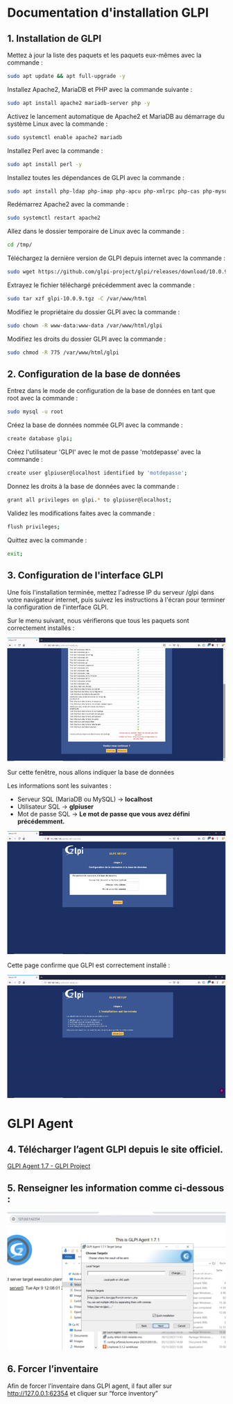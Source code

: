 # Documentation d'installation GLPI

## 1. Installation de GLPI

Mettez à jour la liste des paquets et les paquets eux-mêmes avec la commande :

```bash
sudo apt update && apt full-upgrade -y

```

Installez Apache2, MariaDB et PHP avec la commande suivante :

```bash
sudo apt install apache2 mariadb-server php -y

```

Activez le lancement automatique de Apache2 et MariaDB au démarrage du système Linux avec la commande :

```bash
sudo systemctl enable apache2 mariadb

```

Installez Perl avec la commande :

```bash
sudo apt install perl -y

```

Installez toutes les dépendances de GLPI avec la commande :

```bash
sudo apt install php-ldap php-imap php-apcu php-xmlrpc php-cas php-mysqli php-mbstring php-curl php-gd php-simplexml php-xml php-intl php-zip php-bz2 -y

```

Redémarrez Apache2 avec la commande :

```bash
sudo systemctl restart apache2

```

Allez dans le dossier temporaire de Linux avec la commande :

```bash
cd /tmp/

```

Téléchargez la dernière version de GLPI depuis internet avec la commande :

```bash
sudo wget https://github.com/glpi-project/glpi/releases/download/10.0.9/glpi-10.0.9.tgz

```

Extrayez le fichier téléchargé précédemment avec la commande :

```bash
sudo tar xzf glpi-10.0.9.tgz -C /var/www/html

```

Modifiez le propriétaire du dossier GLPI avec la commande :

```bash
sudo chown -R www-data:www-data /var/www/html/glpi

```

Modifiez les droits du dossier GLPI avec la commande :

```bash
sudo chmod -R 775 /var/www/html/glpi

```

## 2. Configuration de la base de données

Entrez dans le mode de configuration de la base de données en tant que root avec la commande :

```bash
sudo mysql -u root

```

Créez la base de données nommée GLPI avec la commande :

```bash
create database glpi;

```

Créez l'utilisateur 'GLPI' avec le mot de passe 'motdepasse' avec la commande :

```bash
create user glpiuser@localhost identified by 'motdepasse';

```

Donnez les droits à la base de données avec la commande :

```bash
grant all privileges on glpi.* to glpiuser@localhost;

```

Validez les modifications faites avec la commande :

```bash
flush privileges;

```

Quittez avec la commande :

```bash
exit;

```

## 3. Configuration de l'interface GLPI

Une fois l'installation terminée, mettez l'adresse IP du serveur /glpi dans votre navigateur internet, puis suivez les instructions à l'écran pour terminer la configuration de l'interface GLPI.

Sur le menu suivant, nous vérifierons que tous les paquets sont correctement installés :

![Untitled](Documentation%20d'installation%20GLPI%20d21e1dfbdbd442278a20936d8a94410c/Untitled.png)

Sur cette fenêtre, nous allons indiquer la base de données

Les informations sont les suivantes :

- Serveur SQL (MariaDB ou MySQL) → **localhost**
- Utilisateur SQL → **glpiuser**
- Mot de passe SQL → **Le mot de passe que vous avez défini précédemment.**

![Untitled](Documentation%20d'installation%20GLPI%20d21e1dfbdbd442278a20936d8a94410c/Untitled%201.png)

Cette page confirme que GLPI est correctement installé : 

![Untitled](Documentation%20d'installation%20GLPI%20d21e1dfbdbd442278a20936d8a94410c/Untitled%202.png)

# GLPI Agent

## 4. Télécharger l’agent GLPI depuis le site officiel.

[GLPI Agent 1.7 - GLPI Project](https://glpi-project.org/fr/glpi-agent-1-7/)

## 5. Renseigner les information comme ci-dessous :

![Untitled](Documentation%20d'installation%20GLPI%20d21e1dfbdbd442278a20936d8a94410c/Untitled%203.png)

## 6. Forcer l’inventaire

Afin de forcer l’inventaire dans GLPI agent, il faut aller sur http://127.0.0.1:62354 et cliquer sur “force inventory”